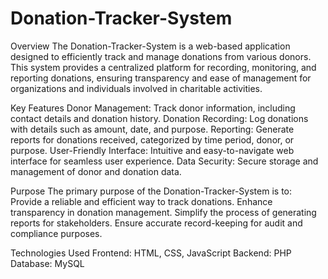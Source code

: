 # Donation-Tracker-System

Overview
The Donation-Tracker-System is a web-based application designed to efficiently track and manage donations from various donors. This system provides a centralized platform for recording, monitoring, and reporting donations, ensuring transparency and ease of management for organizations and individuals involved in charitable activities.

Key Features
Donor Management: Track donor information, including contact details and donation history.
Donation Recording: Log donations with details such as amount, date, and purpose.
Reporting: Generate reports for donations received, categorized by time period, donor, or purpose.
User-Friendly Interface: Intuitive and easy-to-navigate web interface for seamless user experience.
Data Security: Secure storage and management of donor and donation data.

Purpose
The primary purpose of the Donation-Tracker-System is to:
Provide a reliable and efficient way to track donations.
Enhance transparency in donation management.
Simplify the process of generating reports for stakeholders.
Ensure accurate record-keeping for audit and compliance purposes.

Technologies Used
Frontend: HTML, CSS, JavaScript
Backend: PHP
Database: MySQL
